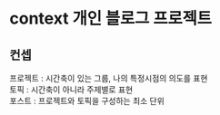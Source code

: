 # context 개인 블로그 프로젝트


## 컨셉
 프로젝트 : 시간축이 있는 그룹, 나의 특정시점의 의도를 표현  
 토픽 : 시간축이 아니라 주제별로 표현  
 포스트 : 프로젝트와 토픽을 구성하는 최소 단위  

